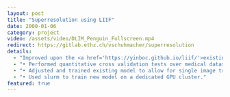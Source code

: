 ```yaml
---
layout: post
title: "Superresolution using LIIF"
date: 2000-01-06
category: project
video: /assets/video/DLIM_Penguin_Fullscreen.mp4
redirect: https://gitlab.ethz.ch/vschuhmacher/superresolution
details:
  - "Improved upon the <a href='https://yinboc.github.io/liif/'>existing model by Chen et al</a>  for Superresolution using Local Implicit Image Functions."
  - "• Performed quantitative cross validation tests over medical datasets leading to improved PSNR results."
  - "• Adjusted and trained existing model to allow for single image training leading to a strong color shift but reasonable generalization."
  - "• Used slurm to train new model on a dedicated GPU cluster."
featured: true
---
```

